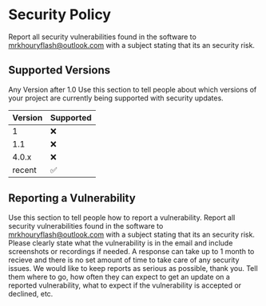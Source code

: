 # Security Policy
Report all security vulnerabilities found in the software to mrkhouryflash@outlook.com with a subject stating that its an security risk.
## Supported Versions
Any Version after 1.0
Use this section to tell people about which versions of your project are
currently being supported with security updates.

| Version | Supported          |
| ------- | ------------------ |
| 1       | :x:                |
| 1.1     | :x:                |
| 4.0.x   | :x:                |
| recent  | ✅                |

## Reporting a Vulnerability

Use this section to tell people how to report a vulnerability.
Report all security vulnerabilities found in the software to mrkhouryflash@outlook.com with a subject stating that its an security risk.
Please clearly state what the vulnerability is in the email and include screenshots or recordings if needed.
A response can take up to 1 month to recieve and there is no set amount of time to take care of any security issues.
We would like to keep reports as serious as possible, thank you.
Tell them where to go, how often they can expect to get an update on a
reported vulnerability, what to expect if the vulnerability is accepted or
declined, etc.
